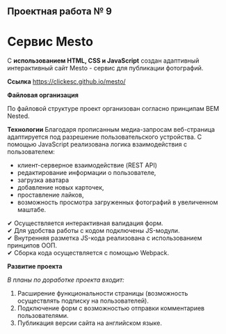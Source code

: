 ## Проектная работа № 9

# Сервис Mesto

С **использованием HTML, CSS и JavaScript** создан адаптивный интерактивный сайт Mesto - сервис для публикации фотографий.

**Ссылка**
https://clickesc.github.io/mesto/

**Файловая организация**

По файловой структуре проект организован согласно принципам BEM Nested.

**Технологии**
Благодаря прописанным медиа-запросам веб-страница адаптируется под разрешение пользовательского устройства.
С помощью JavaScript реализована логика взаимодействия с пользователем:
- клиент-серверное взаимодействие (REST API)
- редактирование информации о пользователе,
- загрузка аватара 
- добавление новых карточек,
- проставление лайков,
- возможность просмотра загруженных фотографий в увеличенном маштабе.

 ✔ Осуществляется интерактивная валидация форм.  
 ✔ Для удобства работы с кодом подключены JS-модули.  
 ✔ Внутренняя разметка JS-кода реализована с использованием принципов ООП.  
 ✔ Сборка кода осуществляется с помощью Webpack.

**Развитие проекта**

_В_ _планы_ _по_ _доработке_ _проекта_ _входит:_
1. Расширение функциональности страницы (возможность осуществлять подписку на пользователей).
2. Подключение форм с возможностью отправки комментариев пользователями.
3. Публикация версии сайта на английском языке.
